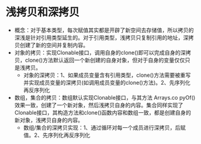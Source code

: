 # 浅拷贝和深拷贝
- 概念：对于基本类型，每次赋值其实都是开辟了新空间去存储值，所以拷贝的深浅是针对引用类型延生的。对于引用类型，浅拷贝只复制引用的地址，深拷贝创建了新的空间并复制内容。
- 对象的拷贝：实现Clonable接口，调用自身的clone()即可以完成自身的深拷贝，clone()方法默认返回一个新创建的自身对象，但对于自身的变量仅仅只是浅拷贝。
    - 对象的深拷贝：1、如果成员变量含有引用类型，clone()方法需要被重写并实现成员变量的深拷贝(如调用成员变量的clone()方法)。2、先序列化再反序列化
- 数组，集合的拷贝：数组默认实现Clonable接口，与其方法 Arrays.co pyOf()效果一致，创建了一个新对象，然后浅拷贝自身的内容。集合同样实现了Clonable接口，其构造方法和clone()函数内容和数组一致，都是创建自身的新对象，浅拷贝自身的内容。
    - 数组/集合的深拷贝实现：1、通过循环对每一个成员进行深拷贝，后赋值。2、先序列化再反序列化